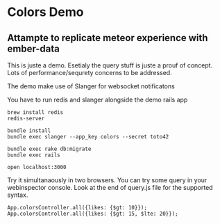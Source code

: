 # Colors Demo

## Attampte to replicate meteor experience with ember-data

This is juste a demo. Esetialy the query stuff is juste a prouf of concept.
Lots of performance/sequrety concerns to be addressed.

The demo make use of Slanger for websocket notificatons

You have to run redis and slanger alongside the demo rails app

````
brew install redis
redis-server

bundle install
bundle exec slanger --app_key colors --secret toto42

bundle exec rake db:migrate
bundle exec rails

open localhost:3000
````

Try it simultanaously in two browsers.
You can try some query in your webinspector console. Look at the end of query.js file for the supported syntax.

````
App.colorsController.all({likes: {$gt: 10}});
App.colorsController.all({likes: {$gt: 15, $lte: 20}});
````
